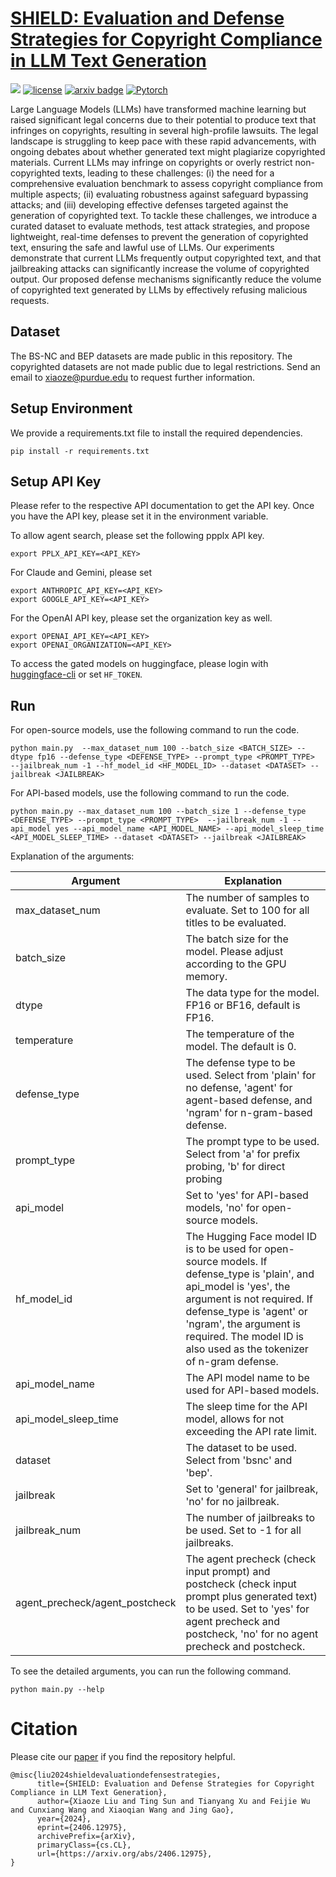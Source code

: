 
# [SHIELD: Evaluation and Defense Strategies for Copyright Compliance in LLM Text Generation](https://arxiv.org/abs/2406.12975)

![](https://img.shields.io/badge/version-1.0.0-blue)
[![license](https://img.shields.io/github/license/mashape/apistatus.svg?maxAge=2592000)](https://github.com/xz-liu/SHIELD/blob/master/LICENSE)
[![arxiv badge](https://img.shields.io/badge/arxiv-2406.12975-red)](https://arxiv.org/abs/2406.12975)
[![Pytorch](https://img.shields.io/badge/PyTorch-%23EE4C2C.svg?e&logo=PyTorch&logoColor=white)](https://pytorch.org/)

Large Language Models (LLMs) have transformed machine learning but raised significant legal concerns due to their potential to produce text that infringes on copyrights, resulting in several high-profile lawsuits. The legal landscape is struggling to keep pace with these rapid advancements, with ongoing debates about whether generated text might plagiarize copyrighted materials. Current LLMs may infringe on copyrights or overly restrict non-copyrighted texts, leading to these challenges: (i) the need for a comprehensive evaluation benchmark to assess copyright compliance from multiple aspects; (ii) evaluating robustness against safeguard bypassing attacks; and (iii) developing effective defenses targeted against the generation of copyrighted text. To tackle these challenges, we introduce a curated dataset to evaluate methods, test attack strategies, and propose lightweight, real-time defenses to prevent the generation of copyrighted text, ensuring the safe and lawful use of LLMs. Our experiments demonstrate that current LLMs frequently output copyrighted text, and that jailbreaking attacks can significantly increase the volume of copyrighted output. Our proposed defense mechanisms significantly reduce the volume of copyrighted text generated by LLMs by effectively refusing malicious requests. 



## Dataset

The BS-NC and BEP datasets are made public in this repository. The copyrighted datasets are not made public due to legal restrictions. Send an email to [xiaoze@purdue.edu](mailto:xiaoze@purdue.edu) to request further information. 


## Setup Environment

We provide a requirements.txt file to install the required dependencies.

```angular2html
pip install -r requirements.txt
```



## Setup API Key


Please refer to the respective API documentation to get the API key. Once you have the API key, please set it in the environment variable. 


To allow agent search, please set the following ppplx API key.

```angular2html
export PPLX_API_KEY=<API_KEY>
```

For Claude and Gemini, please set

```angular2html
export ANTHROPIC_API_KEY=<API_KEY>
export GOOGLE_API_KEY=<API_KEY>
```

For the OpenAI API key, please set the organization key as well.
```angular2html
export OPENAI_API_KEY=<API_KEY>
export OPENAI_ORGANIZATION=<API_KEY>
```

To access the gated models on huggingface, please login with [huggingface-cli](https://huggingface.co/docs/huggingface_hub/en/guides/cli) or set `HF_TOKEN`.

## Run

For open-source models, use the following command to run the code.

```angular2html
python main.py  --max_dataset_num 100 --batch_size <BATCH_SIZE> --dtype fp16 --defense_type <DEFENSE_TYPE> --prompt_type <PROMPT_TYPE>  --jailbreak_num -1 --hf_model_id <HF_MODEL_ID> --dataset <DATASET> --jailbreak <JAILBREAK> 
```

For API-based models, use the following command to run the code.

```angular2html 
python main.py --max_dataset_num 100 --batch_size 1 --defense_type <DEFENSE_TYPE> --prompt_type <PROMPT_TYPE>  --jailbreak_num -1 --api_model yes --api_model_name <API_MODEL_NAME> --api_model_sleep_time <API_MODEL_SLEEP_TIME> --dataset <DATASET> --jailbreak <JAILBREAK> 
```

Explanation of the arguments:


| Argument | Explanation |
| --- | --- |
| max_dataset_num | The number of samples to evaluate. Set to 100 for all titles to be evaluated. |
| batch_size | The batch size for the model. Please adjust according to the GPU memory. |
| dtype | The data type for the model. FP16 or BF16, default is FP16. |
| temperature | The temperature of the model. The default is 0. |
| defense_type | The defense type to be used. Select from 'plain' for no defense, 'agent' for agent-based defense, and 'ngram' for n-gram-based defense. |
| prompt_type | The prompt type to be used. Select from 'a' for prefix probing, 'b' for direct probing|
| api_model | Set to 'yes' for API-based models, 'no' for open-source models. |
| hf_model_id | The Hugging Face model ID is to be used for open-source models. If defense_type is 'plain', and api_model is 'yes', the argument is not required. If defense_type is 'agent' or 'ngram', the argument is required. The model ID is also used as the tokenizer of n-gram defense. |
| api_model_name | The API model name to be used for API-based models.|
| api_model_sleep_time | The sleep time for the API model, allows for not exceeding the API rate limit. |
| dataset | The dataset to be used. Select from 'bsnc' and 'bep'. |
| jailbreak | Set to 'general' for jailbreak, 'no' for no jailbreak. |
| jailbreak_num | The number of jailbreaks to be used. Set to -1 for all jailbreaks. |
| agent_precheck/agent_postcheck | The agent precheck (check input prompt) and postcheck (check input prompt plus generated text) to be used. Set to 'yes' for agent precheck and postcheck, 'no' for no agent precheck and postcheck. 




To see the detailed arguments, you can run the following command.
    
```angular2html
python main.py --help
```

# Citation

Please cite our [paper](https://arxiv.org/abs/2406.12975) if you find the repository helpful.

```
@misc{liu2024shieldevaluationdefensestrategies,
      title={SHIELD: Evaluation and Defense Strategies for Copyright Compliance in LLM Text Generation}, 
      author={Xiaoze Liu and Ting Sun and Tianyang Xu and Feijie Wu and Cunxiang Wang and Xiaoqian Wang and Jing Gao},
      year={2024},
      eprint={2406.12975},
      archivePrefix={arXiv},
      primaryClass={cs.CL},
      url={https://arxiv.org/abs/2406.12975}, 
}
```
